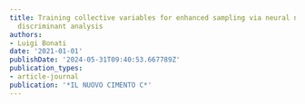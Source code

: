 ```yaml
---
title: Training collective variables for enhanced sampling via neural networks based
  discriminant analysis
authors:
- Luigi Bonati
date: '2021-01-01'
publishDate: '2024-05-31T09:40:53.667789Z'
publication_types:
- article-journal
publication: '*IL NUOVO CIMENTO C*'
---
```


